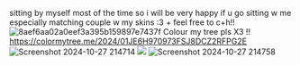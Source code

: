 sitting by myself most of the time so i will be very happy if u go sitting w me especially matching couple w my skins :3 + feel free to c+h!! ![8aef6aa02a0eef3a395b159897e7437f](https://github.com/user-attachments/assets/68164b82-267c-419e-bfdf-cbb1b12c2329)
Colour my tree pls X3 !!
https://colormytree.me/2024/01JE6H970973FSJ8DCZ2RFPG2E
![Screenshot 2024-10-27 214714](https://github.com/user-attachments/assets/6e6ec34c-8115-4d9d-bb4c-551377fd0d1e)
![](https://komarev.com/ghpvc/?username=miudacat&color=red)
![Screenshot 2024-10-27 214758](https://github.com/user-attachments/assets/79bc518f-311e-4e81-ac9b-349f83eaf675)
